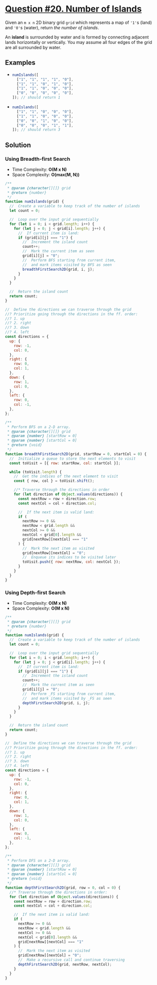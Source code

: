 # [Question #20. Number of Islands](https://leetcode.com/problems/number-of-islands/)

Given an `m x n` 2D binary grid `grid` which represents a map of `'1'`s (land) and `'0'`s (water), return _the number of islands_.

An **island** is surrounded by water and is formed by connecting adjacent lands horizontally or vertically. You may assume all four edges of the grid are all surrounded by water.

## Examples

- ```js
  numIslands([
    ["1", "1", "1", "1", "0"],
    ["1", "1", "0", "1", "0"],
    ["1", "1", "0", "0", "0"],
    ["0", "0", "0", "0", "0"],
  ]); // should return 1
  ```
- ```js
  numIslands([
    ["1", "1", "0", "0", "0"],
    ["1", "1", "0", "0", "0"],
    ["0", "0", "1", "0", "0"],
    ["0", "0", "0", "1", "1"],
  ]); // should return 3
  ```

## Solution

### Using Breadth-first Search

- Time Complexity: **O(M x N)**
- Space Complexity: **O(max(M, N))**

```js
/**
 * @param {character[][]} grid
 * @return {number}
 */
function numIslands(grid) {
  //  Create a variable to keep track of the number of islands
  let count = 0;

  //  Loop over the input grid sequentially
  for (let i = 0; i < grid.length; i++) {
    for (let j = 0; j < grid[i].length; j++) {
      //  If current item is land:
      if (grid[i][j] === "1") {
        //  Increment the island count
        count++;
        //  Mark the current item as seen
        grid[i][j] = "0";
        //  Perform BFS starting from current item,
        //  and mark items visited by BFS as seen
        breadthFirstSearch2D(grid, i, j);
      }
    }
  }

  //  Return the island count
  return count;
}

//  Define the directions we can traverse through the grid
//? Prioritize going through the directions in the ff. order:
//? 1. up
//? 2. right
//? 3. down
//? 4. left
const directions = {
  up: {
    row: -1,
    col: 0,
  },
  right: {
    row: 0,
    col: 1,
  },
  down: {
    row: 1,
    col: 0,
  },
  left: {
    row: 0,
    col: -1,
  },
};

/**
 * Perform BFS on a 2-D array.
 * @param {character[][]} grid
 * @param {number} [startRow = 0]
 * @param {number} [startCol = 0]
 * @return {void}
 */
function breadthFirstSearch2D(grid, startRow = 0, startCol = 0) {
  //  Initialize a queue to store the next elements to visit
  const toVisit = [{ row: startRow, col: startCol }];

  while (toVisit.length) {
    //  Get the indices of the next element to visit
    const { row, col } = toVisit.shift();

    //* Traverse through the directions in order
    for (let direction of Object.values(directions)) {
      const nextRow = row + direction.row;
      const nextCol = col + direction.col;

      //  If the next item is valid land:
      if (
        nextRow >= 0 &&
        nextRow < grid.length &&
        nextCol >= 0 &&
        nextCol < grid[0].length &&
        grid[nextRow][nextCol] === "1"
      ) {
        //  Mark the next item as visited
        grid[nextRow][nextCol] = "0";
        //  Enqueue its indices to be visited later
        toVisit.push({ row: nextRow, col: nextCol });
      }
    }
  }
}
```

### Using Depth-first Search

- Time Complexity: **O(M x N)**
- Space Complexity: **O(M x N)**

```js
/**
 * @param {character[][]} grid
 * @return {number}
 */
function numIslands(grid) {
  //  Create a variable to keep track of the number of islands
  let count = 0;

  //  Loop over the input grid sequentially
  for (let i = 0; i < grid.length; i++) {
    for (let j = 0; j < grid[i].length; j++) {
      //  If current item is land:
      if (grid[i][j] === "1") {
        //  Increment the island count
        count++;
        //  Mark the current item as seen
        grid[i][j] = "0";
        //  Perform _FS starting from current item,
        //  and mark items visited by _FS as seen
        depthFirstSearch2D(grid, i, j);
      }
    }
  }

  //  Return the island count
  return count;
}

//  Define the directions we can traverse through the grid
//? Prioritize going through the directions in the ff. order:
//? 1. up
//? 2. right
//? 3. down
//? 4. left
const directions = {
  up: {
    row: -1,
    col: 0,
  },
  right: {
    row: 0,
    col: 1,
  },
  down: {
    row: 1,
    col: 0,
  },
  left: {
    row: 0,
    col: -1,
  },
};

/**
 * Perform DFS on a 2-D array.
 * @param {character[][]} grid
 * @param {number} [startRow = 0]
 * @param {number} [startCol = 0]
 * @return {void}
 */
function depthFirstSearch2D(grid, row = 0, col = 0) {
  //* Traverse through the directions in order:
  for (let direction of Object.values(directions)) {
    const nextRow = row + direction.row;
    const nextCol = col + direction.col;

    //  If the next item is valid land:
    if (
      nextRow >= 0 &&
      nextRow < grid.length &&
      nextCol >= 0 &&
      nextCol < grid[0].length &&
      grid[nextRow][nextCol] === "1"
    ) {
      //  Mark the next item as visited
      grid[nextRow][nextCol] = "0";
      //  Make a recursive call and continue traversing
      depthFirstSearch2D(grid, nextRow, nextCol);
    }
  }
}
```
